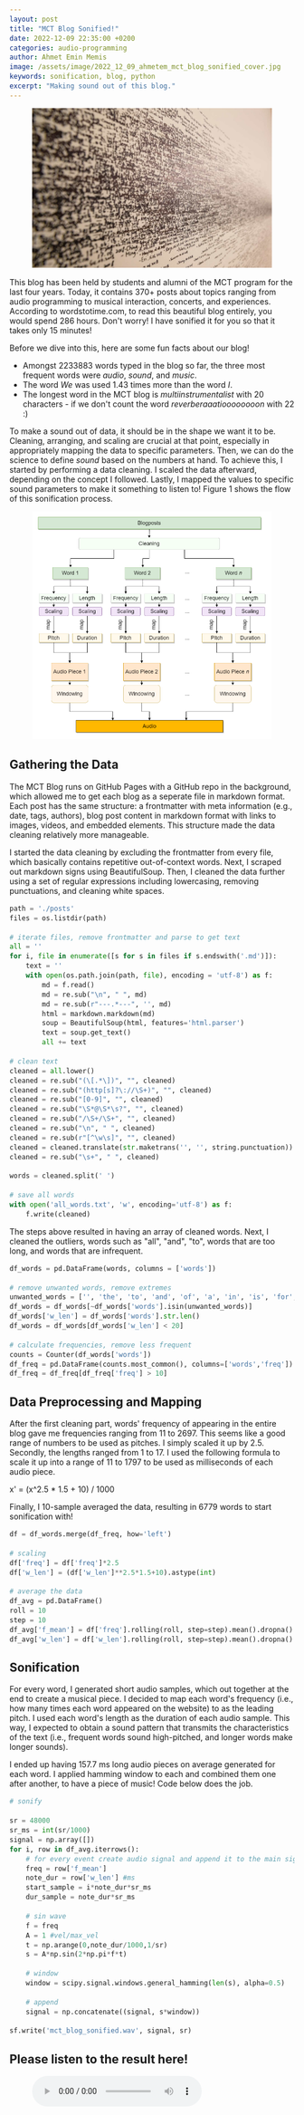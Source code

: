 ```yaml
---
layout: post
title: "MCT Blog Sonified!"
date: 2022-12-09 22:35:00 +0200
categories: audio-programming
author: Ahmet Emin Memis
image: /assets/image/2022_12_09_ahmetem_mct_blog_sonified_cover.jpg
keywords: sonification, blog, python
excerpt: "Making sound out of this blog."
---
```


<figure style="float: none">
   <img src="/assets/image/2022_12_09_ahmetem_mct_blog_sonified_cover.jpg" alt="" title="Photo by Jimmy Chan" width="auto" />
</figure>

This blog has been held by students and alumni of the MCT program for the last four years. Today, it contains 370+ posts about topics ranging from audio programming to musical interaction, concerts, and experiences. According to wordstotime.com, to read this beautiful blog entirely, you would spend 286 hours. Don't worry! I have sonified it for you so that it takes only 15 minutes!

Before we dive into this, here are some fun facts about our blog!
- Amongst 2233883 words typed in the blog so far, the three most frequent words were _audio_, _sound_, and _music_.
- The word _We_ was used 1.43 times more than the word _I_.
- The longest word in the MCT blog is _multiinstrumentalist_ with 20 characters - if we don't count the word _reverberaaatioooooooon_ with 22 :)

To make a sound out of data, it should be in the shape we want it to be. Cleaning, arranging, and scaling are crucial at that point, especially in appropriately mapping the data to specific parameters. Then, we can do the science to define _sound_ based on the numbers at hand. To achieve this, I started by performing a data cleaning. I scaled the data afterward, depending on the concept I followed. Lastly, I mapped the values to specific sound parameters to make it something to listen to! Figure 1 shows the flow of this sonification process.

<figure style="float: none">
   <img src="/assets/image/2022_12_09_ahmetem_mct_blog_sonified_diagram_01.png" alt="Sonification Process" title="Sonification Process" width="auto" />
</figure>

## Gathering the Data
The MCT Blog runs on GitHub Pages with a GitHub repo in the background, which allowed me to get each  blog as a seperate file in markdown format. Each post has the same structure: a frontmatter with meta information (e.g., date, tags, authors), blog post content in markdown format with links to images, videos, and embedded elements. This structure made the data cleaning relatively more manageable.

I started the data cleaning by excluding the frontmatter from every file, which basically contains repetitive out-of-context words. Next, I scraped out markdown signs using BeautifulSoup. Then, I cleaned the data further using a set of regular expressions including lowercasing, removing punctuations, and cleaning white spaces.

```python
path = './posts'
files = os.listdir(path)

# iterate files, remove frontmatter and parse to get text
all = ''
for i, file in enumerate([s for s in files if s.endswith('.md')]):
    text = ''
    with open(os.path.join(path, file), encoding = 'utf-8') as f:
        md = f.read()
        md = re.sub("\n", " ", md)
        md = re.sub(r"---.*---", '', md)
        html = markdown.markdown(md)
        soup = BeautifulSoup(html, features='html.parser')
        text = soup.get_text()
        all += text

# clean text
cleaned = all.lower()
cleaned = re.sub("(\[.*\])", "", cleaned)
cleaned = re.sub("(http[s]?\://\S+)", "", cleaned)
cleaned = re.sub("[0-9]", "", cleaned)
cleaned = re.sub("\S*@\S*\s?", "", cleaned)
cleaned = re.sub("/\S+/\S+", "", cleaned)
cleaned = re.sub("\n", " ", cleaned)
cleaned = re.sub(r"[^\w\s]", "", cleaned)
cleaned = cleaned.translate(str.maketrans('', '', string.punctuation))
cleaned = re.sub("\s+", " ", cleaned)

words = cleaned.split(' ')

# save all words
with open('all_words.txt', 'w', encoding='utf-8') as f:
    f.write(cleaned)
```

The steps above resulted in having an array of cleaned words. Next, I cleaned the outliers, words such as "all", "and", "to", words that are too long, and words that are infrequent. 

```python
df_words = pd.DataFrame(words, columns = ['words'])

# remove unwanted words, remove extremes
unwanted_words = ['', 'the', 'to', 'and', 'of', 'a', 'in', 'is', 'for', 'with', 'that']
df_words = df_words[~df_words['words'].isin(unwanted_words)]
df_words['w_len'] = df_words['words'].str.len()
df_words = df_words[df_words['w_len'] < 20]

# calculate frequencies, remove less frequent
counts = Counter(df_words['words'])
df_freq = pd.DataFrame(counts.most_common(), columns=['words','freq'])
df_freq = df_freq[df_freq['freq'] > 10]
```


## Data Preprocessing and Mapping
After the first cleaning part, words' frequency of appearing in the entire blog gave me frequencies ranging from 11 to 2697. This seems like a good range of numbers to be used as pitches. I simply scaled it up by 2.5. Secondly, the lengths ranged from 1 to 17. I used the following formula to scale it up into a range of 11 to 1797 to be used as milliseconds of each audio piece.

x' = (x^2.5 * 1.5 + 10) / 1000

Finally, I 10-sample averaged the data, resulting in 6779 words to start sonification with!

```python
df = df_words.merge(df_freq, how='left')

# scaling
df['freq'] = df['freq']*2.5
df['w_len'] = (df['w_len']**2.5*1.5+10).astype(int)

# average the data
df_avg = pd.DataFrame()
roll = 10
step = 10
df_avg['f_mean'] = df['freq'].rolling(roll, step=step).mean().dropna().reset_index(drop=True)
df_avg['w_len'] = df['w_len'].rolling(roll, step=step).mean().dropna().reset_index(drop=True)
```

## Sonification
For every word, I generated short audio samples, which out together at the end to create a musical piece. I decided to map each word's frequency (i.e., how many times each word appeared on the website) to as the leading pitch. I used each word's length as the duration of each audio sample. This way, I expected to obtain a sound pattern that transmits the characteristics of the text (i.e., frequent words sound high-pitched, and longer words make longer sounds).

I ended up having 157.7 ms long audio pieces on average generated for each word. I applied hamming window to each and combined them one after another, to have a piece of music! Code below does the job.


```python
# sonify

sr = 48000
sr_ms = int(sr/1000)
signal = np.array([])
for i, row in df_avg.iterrows():
    # for every event create audio signal and append it to the main signal
    freq = row['f_mean']
    note_dur = row['w_len'] #ms
    start_sample = i*note_dur*sr_ms
    dur_sample = note_dur*sr_ms

    # sin wave
    f = freq
    A = 1 #vel/max_vel
    t = np.arange(0,note_dur/1000,1/sr)
    s = A*np.sin(2*np.pi*f*t)

    # window
    window = scipy.signal.windows.general_hamming(len(s), alpha=0.5)

    # append
    signal = np.concatenate((signal, s*window))

sf.write('mct_blog_sonified.wav', signal, sr)
```

## Please listen to the result here!

<figure style="float: none">
  <audio controls>
    <source src="https://www.uio.no/english/studies/programmes/mct-master/blog/assets/audio/2022_12_09_ahmetem_mct_blog_sonified.wav" type="audio/mpeg">
    Alternate Text
  </audio>
  <figcaption></figcaption>
</figure>